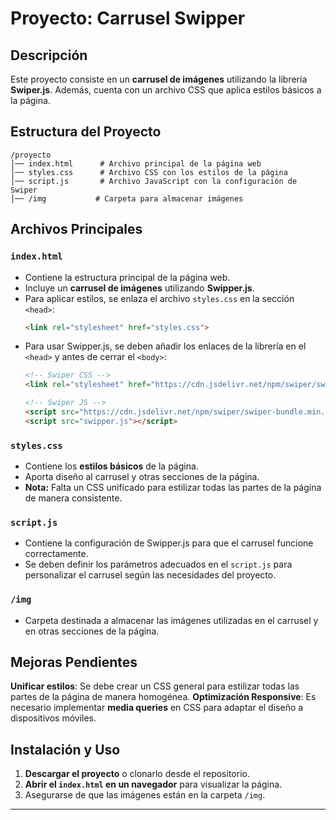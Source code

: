 # Proyecto: Carrusel Swipper

## Descripción

Este proyecto consiste en un **carrusel de imágenes** utilizando la librería **Swiper.js**. Además, cuenta con un archivo CSS que aplica estilos básicos a la página.

## Estructura del Proyecto

```
/proyecto
│── index.html      # Archivo principal de la página web
│── styles.css      # Archivo CSS con los estilos de la página
│── script.js       # Archivo JavaScript con la configuración de Swiper
│── /img           # Carpeta para almacenar imágenes
```

## Archivos Principales

### `index.html`

- Contiene la estructura principal de la página web.
- Incluye un **carrusel de imágenes** utilizando **Swipper.js**.
- Para aplicar estilos, se enlaza el archivo `styles.css` en la sección `<head>`:
  ```html
  <link rel="stylesheet" href="styles.css">
  ```
- Para usar Swipper.js, se deben añadir los enlaces de la librería en el `<head>` y antes de cerrar el `<body>`:
  ```html
  <!-- Swiper CSS -->
  <link rel="stylesheet" href="https://cdn.jsdelivr.net/npm/swiper/swiper-bundle.min.css">
  ```
  ```html
  <!-- Swiper JS -->
  <script src="https://cdn.jsdelivr.net/npm/swiper/swiper-bundle.min.js"></script>
  <script src="swipper.js"></script>
  ```

### `styles.css`

- Contiene los **estilos básicos** de la página.
- Aporta diseño al carrusel y otras secciones de la página.
- **Nota:** Falta un CSS unificado para estilizar todas las partes de la página de manera consistente.

### `script.js`

- Contiene la configuración de Swipper.js para que el carrusel funcione correctamente.
- Se deben definir los parámetros adecuados en el `script.js` para personalizar el carrusel según las necesidades del proyecto.

### `/img`

- Carpeta destinada a almacenar las imágenes utilizadas en el carrusel y en otras secciones de la página.

## Mejoras Pendientes

**Unificar estilos**: Se debe crear un CSS general para estilizar todas las partes de la página de manera homogénea.
**Optimización Responsive**: Es necesario implementar **media queries** en CSS para adaptar el diseño a dispositivos móviles.

## Instalación y Uso

1. **Descargar el proyecto** o clonarlo desde el repositorio.
2. **Abrir el ************`index.html`************ en un navegador** para visualizar la página.
3. Asegurarse de que las imágenes están en la carpeta `/img`.

---



